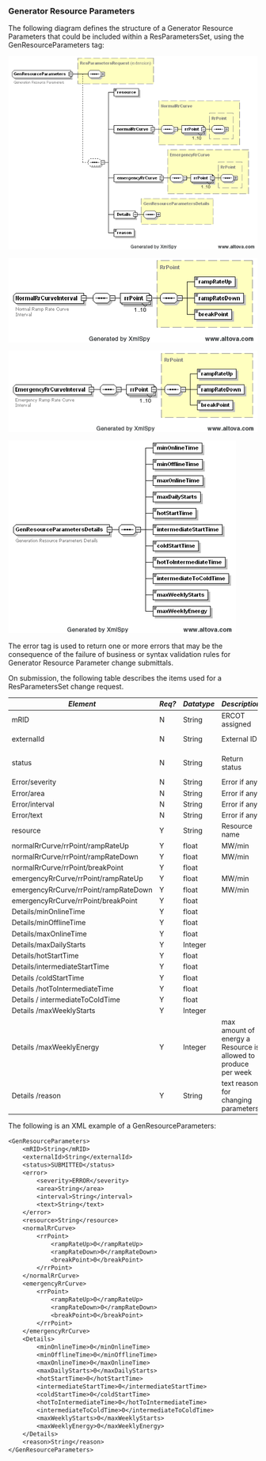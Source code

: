 ### Generator Resource Parameters 

The following diagram defines the structure of a Generator Resource
Parameters that could be included within a ResParametersSet, using the
GenResourceParameters tag:

![GenResourceParameters Structure](../Images/GenResourceParameters_Structure.png)

![NormalRRCurveInterval Structure](../Images/NormalRRCurveInterval_Structure.png)

![EmergencyRRCurveInterval Structure](../Images/EmergencyRRCurveInterval_Structure.png)

![GenResourceParametersDetails Structure](../Images/GenResourceParametersDetails_Structure.png)

The error tag is used to return one or more errors that may be the
consequence of the failure of business or syntax validation rules for
Generator Resource Parameter change submittals.

On submission, the following table describes the items used for a
ResParametersSet change request.

| *Element*                             | *Req?* | *Datatype* | *Description*                                                  | *Values*                       |
|---------------------------------------|--------|------------|----------------------------------------------------------------|--------------------------------|
| mRID                                  | N      | String     | ERCOT assigned                                                 |                                |
| externalId                            | N      | String     | External ID                                                    | QSE supplied                   |
| status                                | N      | String     | Return status                                                  | SUBMITTED, ACCEPTED, or ERRORS |
| Error/severity                        | N      | String     | Error if any                                                   | Error text                     |
| Error/area                            | N      | String     | Error if any                                                   | Error text                     |
| Error/interval                        | N      | String     | Error if any                                                   | Error text                     |
| Error/text                            | N      | String     | Error if any                                                   | Error text                     |
| resource                              | Y      | String     | Resource name                                                  |                                |
| normalRrCurve/rrPoint/rampRateUp      | Y      | float      | MW/min                                                         |                                |
| normalRrCurve/rrPoint/rampRateDown    | Y      | float      | MW/min                                                         |                                |
| normalRrCurve/rrPoint/breakPoint      | Y      | float      |                                                                |                                |
| emergencyRrCurve/rrPoint/rampRateUp   | Y      | float      | MW/min                                                         |                                |
| emergencyRrCurve/rrPoint/rampRateDown | Y      | float      | MW/min                                                         |                                |
| emergencyRrCurve/rrPoint/breakPoint   | Y      | float      |                                                                |                                |
| Details/minOnlineTime                 | Y      | float      |                                                                | time in hours                  |
| Details/minOfflineTime                | Y      | float      |                                                                | time in hours                  |
| Details/maxOnlineTime                 | Y      | float      |                                                                | time in hours                  |
| Details/maxDailyStarts                | Y      | Integer    |                                                                | time in hours                  |
| Details/hotStartTime                  | Y      | float      |                                                                | time in hours                  |
| Details/intermediateStartTime         | Y      | float      |                                                                | time in hours                  |
| Details /coldStartTime                | Y      | float      |                                                                | time in hours                  |
| Details /hotToIntermediateTime        | Y      | float      |                                                                | time in hours                  |
| Details / intermediateToColdTime      | Y      | float      |                                                                | time in hours                  |
| Details /maxWeeklyStarts              | Y      | Integer    |                                                                |                                |
| Details /maxWeeklyEnergy              | Y      | Integer    | max amount of energy a Resource is allowed to produce per week | MWh value                      |
| Details /reason                       | Y      | String     | text reason for changing parameters                            | Description in plain text      |

The following is an XML example of a GenResourceParameters:

~~~
<GenResourceParameters>
    <mRID>String</mRID>
    <externalId>String</externalId>
    <status>SUBMITTED</status>
    <error>
        <severity>ERROR</severity>
        <area>String</area>
        <interval>String</interval>
        <text>String</text>
    </error>
    <resource>String</resource>
    <normalRrCurve>
        <rrPoint>
            <rampRateUp>0</rampRateUp>
            <rampRateDown>0</rampRateDown>
            <breakPoint>0</breakPoint>
        </rrPoint>
    </normalRrCurve>
    <emergencyRrCurve>
        <rrPoint>
            <rampRateUp>0</rampRateUp>
            <rampRateDown>0</rampRateDown>
            <breakPoint>0</breakPoint>
        </rrPoint>
    </emergencyRrCurve>
    <Details>
        <minOnlineTime>0</minOnlineTime>
        <minOfflineTime>0</minOfflineTime>
        <maxOnlineTime>0</maxOnlineTime>
        <maxDailyStarts>0</maxDailyStarts>
        <hotStartTime>0</hotStartTime>
        <intermediateStartTime>0</intermediateStartTime>
        <coldStartTime>0</coldStartTime>
        <hotToIntermediateTime>0</hotToIntermediateTime>
        <intermediateToColdTime>0</intermediateToColdTime>
        <maxWeeklyStarts>0</maxWeeklyStarts>
        <maxWeeklyEnergy>0</maxWeeklyEnergy>
    </Details>
    <reason>String</reason>
</GenResourceParameters>
~~~
